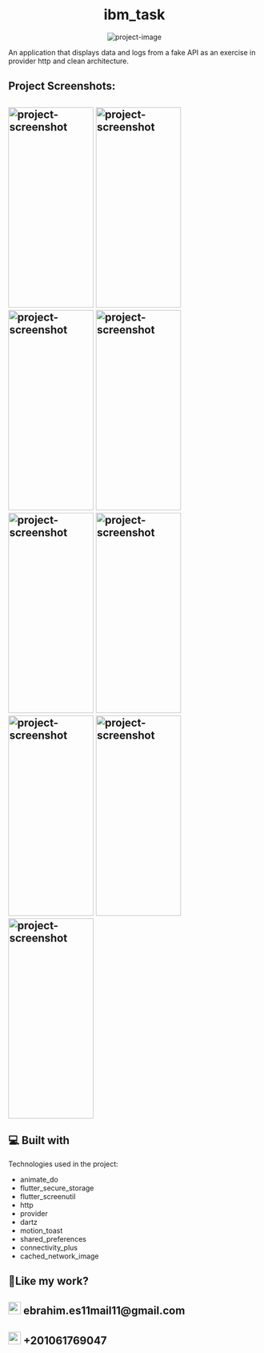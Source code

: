 <h1 align="center" id="title">ibm_task</h1>

<p align="center"><img src="https://upload.wikimedia.org/wikipedia/commons/thumb/5/51/IBM_logo.svg/800px-IBM_logo.svg.png" alt="project-image"></p>

<p id="description">An application that displays data and logs from a fake API as an exercise in provider http and clean architecture.</p>

<h2>Project Screenshots:</h2>
<h2>
  <img src="https://i.postimg.cc/mk8sNCwL/Screenshot-1726934535.png" alt="project-screenshot" width="170" height="400/">

<img src="https://i.postimg.cc/SKCb1wrt/Screenshot-1726934541.png" alt="project-screenshot" width="170" height="400/">

<img src="https://i.postimg.cc/8PY8p1X0/Screenshot-1726934579.png" alt="project-screenshot" width="170" height="400/">

<img src="https://i.postimg.cc/2SdxHGW7/Screenshot-1726934630.png" alt="project-screenshot" width="170" height="400/">

<img src="https://i.postimg.cc/6TJdc45P/Screenshot-1726934745.png" alt="project-screenshot" width="170" height="400/">

<img src="https://i.postimg.cc/Y0gXtHvJ/Screenshot-1726933744.png" alt="project-screenshot" width="170" height="400/">

<img src="https://i.postimg.cc/NfcDRZ9j/Screenshot-1726934662.png" alt="project-screenshot" width="170" height="400/">

<img src="https://i.postimg.cc/DwfcMscV/Screenshot-1726934151.png" alt="project-screenshot" width="170" height="400/">

<img src="https://i.postimg.cc/pTvrsQDz/erorr-network.jpg" alt="project-screenshot" width="170" height="400/">
</h2>
  
  
<h2>💻 Built with</h2>

Technologies used in the project:

*   animate\_do
*   flutter\_secure\_storage
*   flutter\_screenutil
*   http
*   provider
*   dartz
*   motion\_toast
*   shared\_preferences
*   connectivity\_plus
*   cached\_network\_image

<h2>💖Like my work?</h2>
<h2>
  <img src="https://img.icons8.com/?size=48&amp;id=qyRpAggnV0zH&amp;format=png" alt="project-screenshot" width="25" height="25/">
  ebrahim.es11mail11@gmail.com
</h2>
<h2>
  <img src="https://img.icons8.com/?size=80&amp;id=LwCcDAb8qdY1&amp;format=png" alt="project-screenshot" width="25" height="25/">
  +201061769047
</h2>
